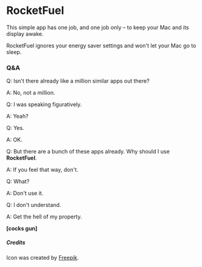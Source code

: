 # RocketFuel 
This simple app has one job, and one job only – to keep your Mac and its display awake.

RocketFuel ignores your energy saver settings and won't let your Mac go to sleep.

### Q&A
Q: Isn't there already like a million similar apps out there?

A: No, not a million.

Q: I was speaking figuratively.

A: Yeah?

Q: Yes.

A: OK.

Q: But there are a bunch of these apps already. Why should I use **RocketFuel**.

A: If you feel that way, don't.

Q: What?

A: Don't use it.

Q: I don't understand.

A: Get the hell of my property. 

**[cocks gun]**

##### Credits
Icon was created by [Freepik](http://www.freepik.com/).
